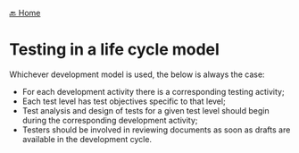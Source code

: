 [🔙 Home](../home.md)



# Testing in a life cycle model

Whichever development model is used, the below is always the case:
* For each development activity there is a corresponding testing activity;
* Each test level has test objectives specific to that level;
* Test analysis and design of tests for a given test level should begin during the corresponding development activity;
* Testers should be involved in reviewing documents as soon as drafts are available in the development cycle.